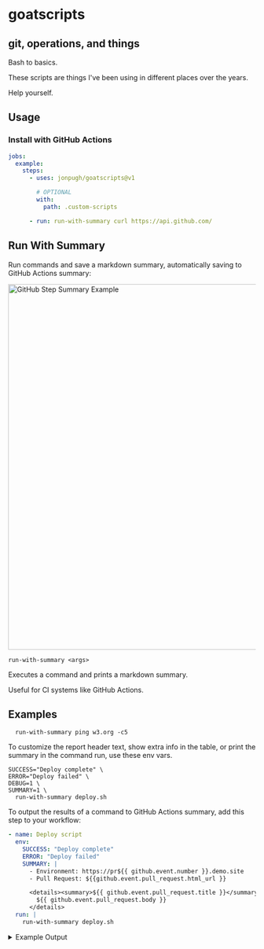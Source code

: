 # goatscripts
## git, operations, and things
Bash to basics.

These scripts are things I've been using in different places over the years.

Help yourself.

## Usage

### Install with GitHub Actions

```yml
jobs:
  example:
    steps:
      - uses: jonpugh/goatscripts@v1

        # OPTIONAL
        with:
          path: .custom-scripts

      - run: run-with-summary curl https://api.github.com/
```

## Run With Summary

Run commands and save a markdown summary, automatically saving to GitHub Actions summary:

<img width="1151" height="744" alt="GitHub Step Summary Example" src="https://github.com/user-attachments/assets/818e630c-788f-4e13-8ead-0fde0fc19956" />

`run-with-summary <args>`

Executes a command and prints a markdown summary. 

Useful for CI systems like GitHub Actions. 

## Examples

```shell
  run-with-summary ping w3.org -c5
```

To customize the report header text, show extra info in the table, or print the summary in the command run, use these env vars.

```shell
SUCCESS="Deploy complete" \
ERROR="Deploy failed" \
DEBUG=1 \
SUMMARY=1 \
  run-with-summary deploy.sh
```

To output the results of a command to GitHub Actions summary, add this step to your workflow:

```yaml
- name: Deploy script
  env: 
    SUCCESS: "Deploy complete"
    ERROR: "Deploy failed"
    SUMMARY: |
      - Environment: https://pr${{ github.event.number }}.demo.site
      - Pull Request: ${{github.event.pull_request.html_url }}

      <details><summary>${{ github.event.pull_request.title }}</summary>
        ${{ github.event.pull_request.body }}
      </details>
  run: |
    run-with-summary deploy.sh
```

<details>
<summary>Example Output</summary>

# Command complete

Any markdown at all can be put into the SUMMARY env var.

```
ping w3.org -c5
```

```
PING w3.org (104.18.22.19): 56 data bytes
64 bytes from 104.18.22.19: icmp_seq=0 ttl=59 time=9.480 ms
64 bytes from 104.18.22.19: icmp_seq=1 ttl=59 time=13.510 ms
64 bytes from 104.18.22.19: icmp_seq=2 ttl=59 time=12.989 ms
64 bytes from 104.18.22.19: icmp_seq=3 ttl=59 time=15.017 ms
64 bytes from 104.18.22.19: icmp_seq=4 ttl=59 time=13.225 ms

--- w3.org ping statistics ---
5 packets transmitted, 5 packets received, 0.0% packet loss
round-trip min/avg/max/stddev = 9.480/12.844/15.017/1.825 ms
```

| Command    | `ping w3.org -c5`
|------------|-----------------------
| Exit Code  | `0`
| Start Time | 2025-10-03 07:24:40 EDT
| End Time   | 2025-10-03 07:24:40 EDT
| Duration   | 4s
| User       | jonpugh 
| Host       | macbookpro.lan
| Directory  | /Users/jonpugh/Work/Operations/goatscripts

</details>
